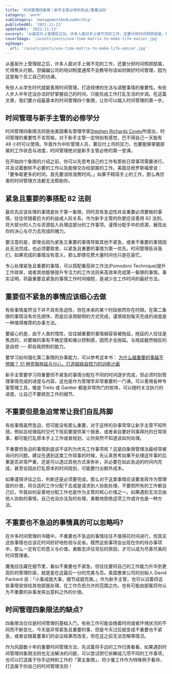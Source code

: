 ```yaml
---
title: '时间管理四象限；新手主管必修的急迫/重要法则'
category: 'work'
subCategory: 'managementAndLeadership'
publishedAt: '2021-11-13'
updatedAt: '2021-11-13'
excerpt: '从基层升上管理层之后，许多人面对手上做不完的工作，还要分担时间照顾部属，忙得焦头烂额。但偏偏公司的培训制度通常不会教导你该如何做好时间管理，因为这是每个员工自己的功课...'
coverImage: '/assets/posts/use-time-matrix-to-make-life-easier.jpg'
ogImage:
  url: '/assets/posts/use-time-matrix-to-make-life-easier.jpg'
---
```


从基层升上管理层之后，许多人面对手上做不完的工作，还要分担时间照顾部属，忙得焦头烂额。但偏偏公司的培训制度通常不会教导你该如何做好时间管理，因为这是每个员工自己的功课。

有些人从学生时代就能善用时间管理，打造规律的生活与调整事情的重要性。有些人步入中年还没办法好好掌握自己的时间，只能任由工作打乱生活的步调。在这篇文章，我们要介绍最基本的时间管理四个象限，让你可以踏入时间管理的第一步。

## 时间管理与新手主管的必修学分

时间管理四象限法则是由美国著名管理学家[Stephen Richards Covey](https://en.wikipedia.org/wiki/Stephen_Covey)所提出，时间管理的重要性不言而喻，对于新手主管一定特别有感觉，巴不得自己一天能有 48 小时可以使用。毕竟作为中阶管理人员，要应付上司的压力，也要能够掌握部属的工作状态与进度，时间管理绝对是新手主管必修的第一堂课。

在开始四个象限的介绍之前，你可以先思考自己的工作有那些日常事项需要进行，并且试着删除不必要的工作以及能够交办给部属的工作。美国总统罗斯福曾说：「要争取更多的时间，首先要消除浪费时间。」如果不精简手上的工作，那么再厉害的时间管理方法都无法帮助你。

## 紧急且重要的事搭配 82 法则

最优先应该处理的事情是处于第一象限，同时具有急迫性并且重要必须要做的事情，往往伴随着巨大的利益或人际关系，作为新手主管的你更应该善用 82 法则，将大部分的人力与资源投入处理这部分的工作事项。谨慎分配手中的资源，展现出你的决心与尽力去完成的魄力。

要注意的是，即使会因为紧急又重要的事情导致其他不紧急，或者不重要的事情因此无法完成，也必须要取舍，以紧急且重要的事情为第一优先。时间管理告诉我们，如果完成的事情没有意义，那么即使花费大量时间也只是在装忙。

专心处理紧急且重要的事情，可以搭配番茄钟工作法(Pomodoro Technique)提升工作效率，或者其他能够提升专注力的工作法则来高效率完成第一象限的事情。事实证明，将最重要且紧急的事情工作时间缩短，是减少总工作时间的最好方法。

## 重要但不紧急的事情应该细心去做

有些事情虽然当下并不具有急迫性，但在未来的某个时段依然存在时限。在第二象限的事情没有优先顺序，而是应该用聪明的方式完成，谨慎规划每天完成的进度是一种值得推荐的办事方法。

要留心的是，由于人类的惰性，往往越重要的事情越容易被拖延，拖延的人往往是焦虑的，对要做的事有不确定感和难以控制感，因而才会拖延。与拖延截然相反的是自控 ── 即自我控制的能力。

要学习如何强化第二象限的办事能力，可以参考这本书：
[为什么越重要的事越不想做？ 51 种克服拖延与分心，打造超级自控力的训练计画](https://amzn.to/30jjp8t)

新手主管要学习将重要但不紧急的事情分配在不同的时间逐步完成，但必须时刻管理事情完成的进度与内容，这也是作为管理学非常重要的一门课。可以善用各种专案管理工具，像是 Trello 或 Gantter 都是非常热门的软体，可以随时关注执行的进度，让自己不要疏忽工作的细节。

## 不重要但是急迫常常让我们自乱阵脚

有些事情虽然急迫，但可能没有那么重要，对于这样的杂事常常让新手主管不知所措，例如总经理临时交代下班前要提供某个报表，或者来自要好同事拜托的日常琐事，都可能打乱原本手上工作或者规划，让你突然不知道该如何处理。

不重要但急迫的事情到底该不该列为优先工作事项呢？这是四象限管理法最经常被询问的问题。建议在遇到这类工作琐事的时候，先认真思考如果不处理这件事的后果是否非常严重，还是可以透过其他方式来弥补，非必要在如此急迫的时间内完成，甚至会因此打乱原本的时间规划，可能要付出额外成本。

如果谨慎评估之后，判断还是必须要完成，那么对于这类事情应该要发挥作为管理层的价值，将合适的工作分配下去或是请求别人协助处理，不要把所有的工作都自己扛，毕竟如何妥善地分配工作也是作为主管的核心价值之一。如果遇到无法交由他人协助的事情，自己也没办法及时处理，勇敢地拒绝这项工作或许也是一种方法。

## 不重要也不急迫的事情真的可以忽略吗?

在许多时间管理的书籍中，不重要也不急迫的事情往往不值得花时间进行，但其实这些事情也应该花时间好好地检视与反省。既然这些事项会出现在你的待办事项中，那么一定有它的意义与价值，勇敢去评估背后的原因，才可以成为尽善尽美的时间管理者。

魔鬼往往藏在细节里，看似不重要也不紧急，但往往要将自己的工作能力升华到更高阶的管理阶层，就是差在这最后一分的完美与否。美国惠普公司的创始人 David Packard 说：「小事成就大事，细节成就完美。」作为新手主管，也可以试着将这些事情安排给其他部属处理，在工作负担允许的范围之内，也有可能由部属将你认为不重要的杂事发挥出意料之外的价值。

## 时间管理四象限法的缺点?

四象限法仅仅是时间管理的基础入门，有些工作可能会随着时间或者环境状况的不同而不断变化，今天是非常紧急且重要的事，但是今天过后就变成不重要也不紧急，或者会随着董事们的会议结果而改变，但在这之前无法忽略等情况。

作为风靡数十年的重要时间管理方法，先试着将手边的工作归类看看，如果遇到时间管理四象限法则也无法解决的问题，可以尝试把它拆解成几项不同的工作事项，也可以打造属于你手边特别工作的「第五象限」，将少量工作作为特殊例子看待，打造属于你自己的时间管理法则！
